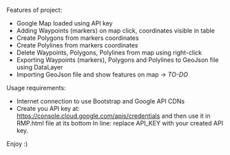 Features of project:
- Google Map loaded using API key
- Adding Waypoints (markers) on map click, coordinates visible in table
- Create Polygons from markers coordinates
- Create Polylines from markers coordinates
- Delete Waypoints, Polygons, Polylines from map using right-click
- Exporting Waypoints (markers), Polygons and Polylines to GeoJson file using DataLayer
- Importing GeoJson file and show features on map -> *TO-DO*

Usage requirements:
- Internet connection to use Bootstrap and Google API CDNs
- Create you API key at: https://console.cloud.google.com/apis/credentials and then use it in RMP.html file at its bottom
  In line: <script async defer src="https://<span></span>maps.googleapis.com/maps/api/js?key=API_KEY"></script> replace API_KEY with your created API key.
  
Enjoy :)
